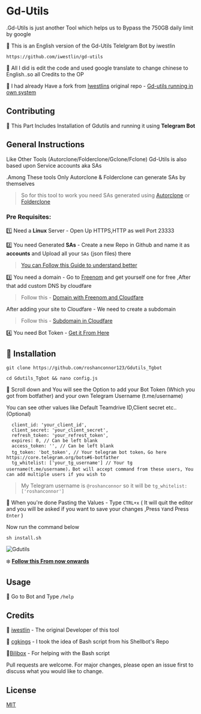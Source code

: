 # Gd-Utils

.Gd-Utils is just another Tool which helps us to Bypass the 750GB daily limit by google

🌟 This is an English version of the Gd-Utils Telelgram Bot by iwestlin

    https://github.com/iwestlin/gd-utils
 
🌟 All I did is edit the code and used google translate to change chinese to English..so all Credits to the OP

🌟 I had already Have a fork from [Iwestlins](https://github.com/iwestlin) original repo - [Gd-utils running in own system](https://github.com/roshanconnor123/gd-utils)
## Contributing

🌟 This Part Includes Installation of Gdutils and running it using **Telegram Bot**
## General Instructions
Like Other Tools (Autorclone/Folderclone/Gclone/Fclone)  Gd-Utils is also based upon Service accounts aka SAs

.Among These tools Only Autorclone & Folderclone can generate SAs by themselves
>So for this tool to work you need SAs generated using [Autorclone](https://github.com/xyou365/AutoRclone) or [Folderclone](https://github.com/Spazzlo/folderclone)
### Pre Requisites:

1️⃣ Need a **Linux** Server - Open Up HTTPS,HTTP as well Port 23333

2️⃣ You need Generated **SAs** - Create a new Repo in Github and name it as **accounts** and Upload all your `SAs` (json files) there
>[You can Follow this Guide to understand better](https://telegra.ph/Uploading-Service-Accounts-to-Github-07-09)

3️⃣ You need a domain - Go to [Freenom](https://my.freenom.com/) and get yourself one for free ,After that add custom DNS by cloudfare
>Follow this - [Domain with Freenom and Cloudfare](https://dev.to/hieplpvip/get-a-free-domain-with-freenom-and-cloudflare-k1j#:~:text=Step%201%3A%20Go%20to%20https%3A%2F%2Fwww.cloudflare.com,Free%20and%20click%20Confirm%20plan.)

After adding your site to Cloudfare - We need to create a subdomain
>Follow this - [Subdomain in Cloudfare](https://telegra.ph/Creating-a-Subdomain-in-Cloudfare-08-05)

4️⃣ You need Bot Token - [Get it From Here](https://t.me/botfather)

## 🔳 Installation
```
git clone https://github.com/roshanconnor123/Gdutils_Tgbot
```
```
cd Gdutils_Tgbot && nano config.js
```
🔷 Scroll down and You will see the Option to add your Bot Token (Which you got from botfather) and your own Telegram Username (t.me/username)

You can see other values like Default Teamdrive ID,Client secret etc..(Optional)
```
  client_id: 'your_client_id',
  client_secret: 'your_client_secret',
  refresh_token: 'your_refrest_token',
  expires: 0, // Can be left blank
  access_token: '', // Can be left blank
  tg_token: 'bot_token', // Your telegram bot token，Go here https://core.telegram.org/bots#6-botfather
  tg_whitelist: ['your_tg_username'] // Your tg username(t.me/username)，Bot will accept command from these users, You can add multiple users if you wish to
```
>My Telegram username is `@roshanconnor` so it will be `tg_whitelist: ['roshanconnor']`
  
🔷 When you're done Pasting the Values - Type `CTRL+x` ( It will quit the editor and you will be asked if you want to save your changes ,Press `Y`and Press `Enter` )

Now run the command below 
```
sh install.sh
```
![Gdutils](https://i.ibb.co/K9FJxJW/Screenshot-759.png)

❄️ **[Follow this From now onwards](https://telegra.ph/Gdutils-Tg-Bot-08-07)**

## Usage
🔷 Go to Bot and Type `/help`
## Credits
👏 [iwestlin](https://github.com/iwestlin) - The original Developer of this tool

👏 [cgkings](https://github.com/cgkings) - I took the idea of Bash script from his Shellbot's Repo

👏[Bilibox](https://github.com/Bilibox) - For helping with the Bash script

Pull requests are welcome. For major changes, please open an issue first to discuss what you would like to change.


## License
[MIT](https://choosealicense.com/licenses/mit/)
